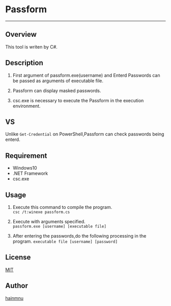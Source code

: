Passform
====
***
## Overview
This tool is writen by C#.

## Description
1. First argument of passform.exe(username) and Enterd Passwords can be passed as arguments of executable file.

2. Passform can display masked passwords.

3.  csc.exe is necessary to execute the Passform in the execution environment.

## VS
Unlike `Get-Credential` on PowerShell,Passform can check passwords being enterd.

## Requirement

* Windows10
* .NET Framework
* csc.exe

## Usage

1. Execute this command to compile the program.   
`csc /t:winexe passform.cs`

2.  Execute with arguments specified.  
`passform.exe [username] [executable file]`
3.  After entering the passwords,do the following processing in the program.
`executable file [username] [password]`

## License
[MIT](https://github.com/hainmnu/passform/blob/master/LICENSE)

## Author
[hainmnu](https://github.com/hainmnu)

